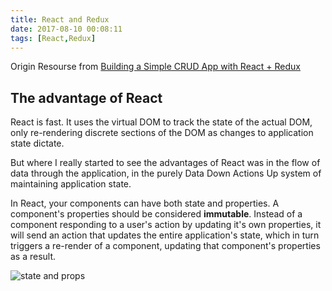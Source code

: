 ```yaml
---
title: React and Redux
date: 2017-08-10 00:08:11
tags: [React,Redux]
---
```



Origin Resourse from [Building a Simple CRUD App with React + Redux](http://www.thegreatcodeadventure.com/building-a-simple-crud-app-with-react-redux-part-1/)

## The advantage of React

React is fast. It uses the virtual DOM to track the state of the actual DOM, only re-rendering discrete sections of the DOM as changes to application state dictate.

But where I really started to see the advantages of React was in the flow of data through the application, in the purely Data Down Actions Up system of maintaining application state.
<!-- more -->
In React, your components can have both state and properties. A component's properties should be considered **immutable**. Instead of a component responding to a user's action by updating it's own properties, it will send an action that updates the entire application's state, which in turn triggers a re-render of a component, updating that component's properties as a result.

![state and props](/2017/08/10/react-n-redux/react-diagram.png)
